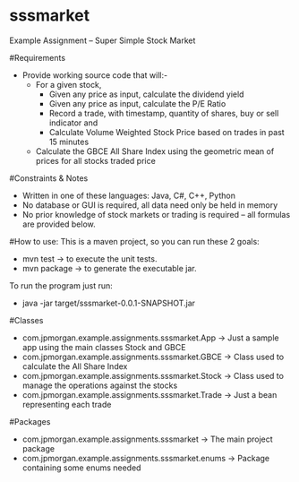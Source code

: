 # sssmarket
Example Assignment – Super Simple Stock Market

#Requirements

* Provide working source code that will:-
  * For a given stock, 
    * Given any price as input, calculate the dividend yield
    * Given any price as input, calculate the P/E Ratio
    * Record a trade, with timestamp, quantity of shares, buy or sell indicator and 
    * Calculate Volume Weighted Stock Price based on trades in past 15 minutes
  * Calculate the GBCE All Share Index using the geometric mean of prices for all stocks traded price

#Constraints & Notes

* Written in one of these languages: Java, C#, C++, Python
* No database or GUI is required, all data need only be held in memory
* No prior knowledge of stock markets or trading is required – all formulas are provided below.

#How to use:
This is a maven project, so you can run these 2 goals:
* mvn test -> to execute the unit tests.
* mvn package -> to generate the executable jar.

To run the program just run:
* java -jar target/sssmarket-0.0.1-SNAPSHOT.jar

#Classes
* com.jpmorgan.example.assignments.sssmarket.App -> Just a sample app using the main classes Stock and GBCE
* com.jpmorgan.example.assignments.sssmarket.GBCE -> Class used to calculate the All Share Index
* com.jpmorgan.example.assignments.sssmarket.Stock -> Class used to manage the operations against the stocks
* com.jpmorgan.example.assignments.sssmarket.Trade -> Just a bean representing each trade

#Packages
* com.jpmorgan.example.assignments.sssmarket -> The main project package
* com.jpmorgan.example.assignments.sssmarket.enums -> Package containing some enums needed 
